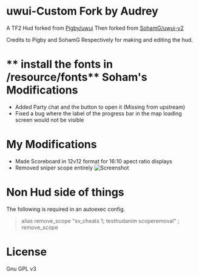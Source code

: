 uwui-Custom Fork by Audrey
==========

A TF2 Hud forked from [Pigby/uwui](https://github.com/Pigby/uwui)
Then forked from [SohamG/uwui-v2](https://github.com/SohamG/uwui-v2)

Credits to Pigby and SohamG Respectively for making and editing the hud.


** install the fonts in /resource/fonts**
Soham's Modifications
========
- Added Party chat and the button to open it (Missing from upstream)
- Fixed a bug where the label of the progress bar in the map loading screen would not be visible

My Modifications
========
- Made Scoreboard in 12v12 format for 16:10 apect ratio displays
- Removed sniper scope entirely
![Screenshot](https://user-images.githubusercontent.com/34928493/54888124-4acc9e80-4e68-11e9-8835-fc6d8f648292.png "Screenshot")

Non Hud side of things
========
The following is required in an autoexec config.
>alias remove_scope "sv_cheats 1; testhudanim scoperemoval" ; remove_scope

License
========
Gnu GPL v3
